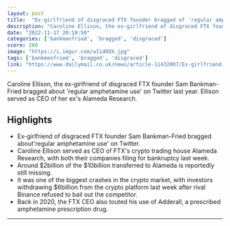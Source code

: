 ```yaml
---
layout: post
title:  "Ex-girlfriend of disgraced FTX founder bragged of 'regular amphetamine use' on Twitter"
description: "Caroline Ellison, the ex-girlfriend of disgraced FTX founder Sam Bankman-Fried bragged about 'regular amphetamine use' on Twitter last year. Ellison served as CEO of her ex's Alameda Research."
date: "2022-11-17 20:10:50"
categories: ['bankmanfried', 'bragged', 'disgraced']
score: 280
image: "https://i.imgur.com/wIid0OX.jpg"
tags: ['bankmanfried', 'bragged', 'disgraced']
link: "https://www.dailymail.co.uk/news/article-11432007/Ex-girlfriend-disgraced-FTX-founder-bragged-regular-amphetamine-use-Twitter.html"
---
```


Caroline Ellison, the ex-girlfriend of disgraced FTX founder Sam Bankman-Fried bragged about 'regular amphetamine use' on Twitter last year. Ellison served as CEO of her ex's Alameda Research.

## Highlights

- Ex-girlfriend of disgraced FTX founder Sam Bankman-Fried bragged about'regular amphetamine use' on Twitter.
- Caroline Ellison served as CEO of FTX's crypto trading house Alameda Research, with both their companies filing for bankruptcy last week.
- Around $2billion of the $10billion transferred to Alameda is reportedly still missing.
- It was one of the biggest crashes in the crypto market, with investors withdrawing $6billion from the crypto platform last week after rival Binance refused to bail out the competitor.
- Back in 2020, the FTX CEO also touted his use of Adderall, a prescribed amphetamine prescription drug.

---
